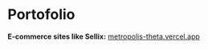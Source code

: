 # Portofolio
**E-commerce sites like Sellix:** [metropolis-theta.vercel.app](https://metropolis-theta.vercel.app/)

